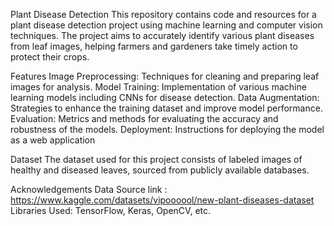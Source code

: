 Plant Disease Detection
This repository contains code and resources for a plant disease detection project using machine learning and computer vision techniques.
The project aims to accurately identify various plant diseases from leaf images, helping farmers and gardeners take timely action to protect their crops.

Features
Image Preprocessing: Techniques for cleaning and preparing leaf images for analysis.
Model Training: Implementation of various machine learning models including CNNs for disease detection.
Data Augmentation: Strategies to enhance the training dataset and improve model performance.
Evaluation: Metrics and methods for evaluating the accuracy and robustness of the models.
Deployment: Instructions for deploying the model as a web application

Dataset
The dataset used for this project consists of labeled images of healthy and diseased leaves, sourced from publicly available databases.

Acknowledgements
Data Source link : https://www.kaggle.com/datasets/vipoooool/new-plant-diseases-dataset
Libraries Used: TensorFlow, Keras, OpenCV, etc.
